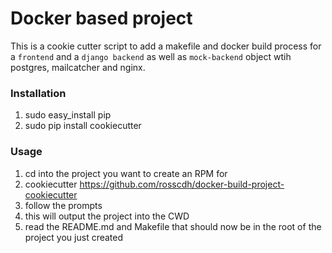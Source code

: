 Docker based project
====================

This is a cookie cutter script to add a makefile and docker build process
for a `frontend` and a `django backend` as well as `mock-backend` object wtih postgres, mailcatcher and nginx.


### Installation

1. sudo easy_install pip
2. sudo pip install cookiecutter

### Usage

1. cd into the project you want to create an RPM for
2. cookiecutter https://github.com/rosscdh/docker-build-project-cookiecutter
3. follow the prompts
4. this will output the project into the CWD
5. read the README.md and Makefile that should now be in the root of the project you just created

